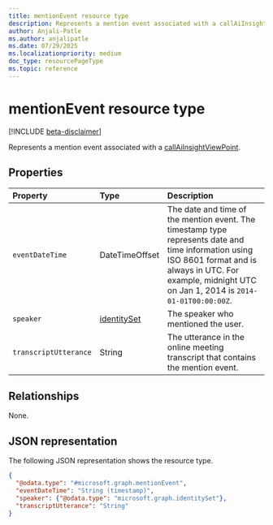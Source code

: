 ```yaml
---
title: mentionEvent resource type
description: Represents a mention event associated with a callAiInsightViewPoint.
author: Anjali-Patle
ms.author: anjalipatle
ms.date: 07/29/2025
ms.localizationpriority: medium
doc_type: resourcePageType
ms.topic: reference
---
```


# mentionEvent resource type

<!-- cSpell:ignore Anjali-Patle anjalipatle -->

[!INCLUDE [beta-disclaimer](../../../includes/beta-disclaimer.md)]

Represents a mention event associated with a [callAiInsightViewPoint](callaiinsightviewpoint.md).

## Properties

| Property              | Type                                            | Description                                                                                                                                                                                                     |
|:----------------------|:------------------------------------------------|:----------------------------------------------------------------------------------------------------------------------------------------------------------------------------------------------------------------|
| `eventDateTime`       | DateTimeOffset                                  | The date and time of the mention event. The timestamp type represents date and time information using ISO 8601 format and is always in UTC. For example, midnight UTC on Jan 1, 2014 is `2014-01-01T00:00:00Z`. |
| `speaker`             | [identitySet](/graph/api/resources/identityset) | The speaker who mentioned the user.                                                                                                                                                                             |
| `transcriptUtterance` | String                                          | The utterance in the online meeting transcript that contains the mention event.                                                                                                                                 |

## Relationships

None.

## JSON representation

The following JSON representation shows the resource type.

``` json
{
  "@odata.type": "#microsoft.graph.mentionEvent",
  "eventDateTime": "String (timestamp)",
  "speaker": {"@odata.type": "microsoft.graph.identitySet"},
  "transcriptUtterance": "String"
}
```
